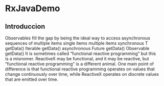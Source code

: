 # RxJavaDemo
## Introduccion

Observables fill the gap by being the ideal way to access asynchronous sequences of multiple items
single items	multiple items
synchronous	T getData()	Iterable<T> getData()
asynchronous	Future<T> getData()	Observable<T> getData()
It is sometimes called “functional reactive programming” but this is a misnomer. ReactiveX may be functional, and it may be reactive, but “functional reactive programming” is a different animal. One main point of difference is that functional reactive programming operates on values that change continuously over time, while ReactiveX operates on discrete values that are emitted over time. 
